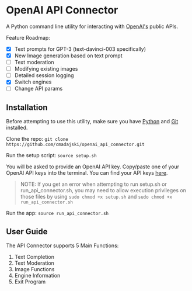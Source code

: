 # OpenAI API Connector
A Python command line utility for interacting with [OpenAI's]() public APIs.

Feature Roadmap:
- [x] Text prompts for GPT-3 (text-davinci-003 specifically)
- [x] New Image generation based on text prompt
- [ ] Text moderation
- [ ] Modifying existing images
- [ ] Detailed session logging
- [x] Switch engines
- [ ] Change API params

## Installation

Before attempting to use this utility, make sure you have [Python](https://www.python.org/downloads/) and [Git](https://git-scm.com/book/en/v2/Getting-Started-Installing-Git) installed.

Clone the repo: `git clone https://github.com/cmadajski/openai_api_connector.git`

Run the setup script: `source setup.sh`

You will be asked to provide an OpenAI API key. Copy/paste one of your OpenAI API keys into the terminal. You can find your API keys [here](https://beta.openai.com/account/api-keys).

> NOTE: If you get an error when attempting to run setup.sh or run_api_connector.sh, you may need to allow execution privileges on those files by using `sudo chmod +x setup.sh` and `sudo chmod +x run_api_connector.sh`

Run the app: `source run_api_connector.sh`

## User Guide

The API Connector supports 5 Main Functions:
1. Text Completion
2. Text Moderation
3. Image Functions
4. Engine Information
5. Exit Program
